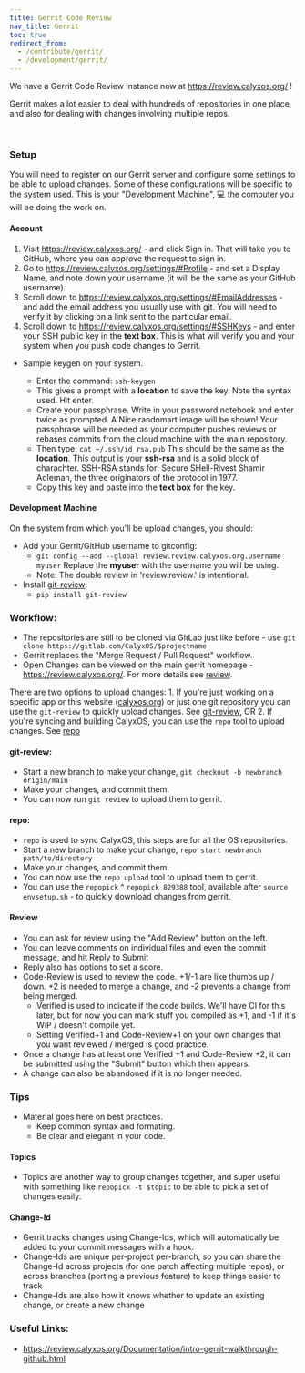 ```yaml
---
title: Gerrit Code Review
nav_title: Gerrit
toc: true
redirect_from:
  - /contribute/gerrit/
  - /development/gerrit/
---
```


We have a Gerrit Code Review Instance now at <https://review.calyxos.org/> !

Gerrit makes a lot easier to deal with hundreds of repositories in one place, and also for dealing with changes involving multiple repos.

<br>

### Setup
You will need to register on our Gerrit server and configure some settings to be able to 
upload changes. Some of these configurations will be specific to the system used. This is your 
"Development Machine", 💻️ the computer you will be doing the work on.

#### Account
1. Visit <https://review.calyxos.org/> - and click Sign in. That will take you to 
GitHub, where you can approve the request to sign in.
2. Go to <https://review.calyxos.org/settings/#Profile> - and set a Display Name, and note down 
your username (it will be the same as your GitHub username).
3. Scroll down to <https://review.calyxos.org/settings/#EmailAddresses> - and add the email address you 
usually use with git. You will need to verify it by clicking on a link sent to the 
particular email. 
4. Scroll down to <https://review.calyxos.org/settings/#SSHKeys> - and enter your SSH public key in the **text box**. This is what will verify you and your 
system when you push code changes to Gerrit.

* Sample keygen on your system.

  * Enter the command: `ssh-keygen`
  * This gives a prompt with a **location** to save the key. 
Note the syntax used. Hit enter.
  * Create your passphrase. Write in your password notebook and enter twice as prompted. A Nice randomart image will be shown! Your passphrase will be needed as your computer pushes reviews or rebases commits from the cloud machine with the main repository.
  * Then type: `cat ~/.ssh/id_rsa.pub` This should be the same as the **location**. This 
output is your **ssh-rsa** and is a solid block of charachter. SSH-RSA stands for: 
Secure SHell-Rivest Shamir Adleman, the three originators of the protocol in 1977.
  * Copy this key and paste into the **text box** for the key.

#### Development Machine
On the system from which you'll be upload changes, you should:
* Add your Gerrit/GitHub username to gitconfig:
  * `git config --add --global review.review.calyxos.org.username myuser` Replace 
the **myuser** with the username you will be using.
  * Note: The double review in 'review.review.' is intentional.
* Install [git-review](https://docs.openstack.org/infra/git-review/):
  * `pip install git-review`

### Workflow:

* The repositories are still to be cloned via GitLab just like before - use `git clone https://gitlab.com/CalyxOS/$projectname`
* Gerrit replaces the "Merge Request / Pull Request" workflow.
* Open Changes can be viewed on the main gerrit homepage - <https://review.calyxos.org/>. For more details see [review](#review).

There are two options to upload changes: 1. If you're just working on a specific app or 
this website ([calyxos.org](https://gitlab.com/CalyxOS/calyxos.org)) or just one git 
repository you can use the `git-review` to quickly upload changes. See 
[git-review](#git-review), OR 2. If you're syncing and building CalyxOS, you can use the 
`repo` tool to upload changes. See [repo](#repo)

#### git-review:
* Start a new branch to make your change, `git checkout -b newbranch origin/main`
* Make your changes, and commit them.
* You can now run `git review` to upload them to gerrit.

#### repo:
* `repo` is used to sync CalyxOS, this steps are for all the OS repositories.
* Start a new branch to make your change, `repo start newbranch path/to/directory`
* Make your changes, and commit them.
* You can now use the `repo upload` tool to upload them to gerrit.
* You can use the `repopick` ^ `repopick 829388` tool, available after `source envsetup.sh` - to quickly download changes from gerrit.

#### Review
* You can ask for review using the "Add Review" button on the left.
* You can leave comments on individual files and even the commit message, and hit Reply to Submit
* Reply also has options to set a score.
* Code-Review is used to review the code. +1/-1 are like thumbs up / down. +2 is needed to merge a change, and -2 prevents a change from being merged.
    * Verified is used to indicate if the code builds. We'll have CI for this later, but for now you can mark stuff you compiled as +1, and -1 if it's WiP / doesn't compile yet.
    * Setting Verified+1 and Code-Review+1 on your own changes that you want reviewed / merged is good practice.
* Once a change has at least one Verified +1 and Code-Review +2, it can be submitted using the "Submit" button which then appears.
* A change can also be abandoned if it is no longer needed.

### Tips
* Material goes here on best practices.
  * Keep common syntax and formating.
  * Be clear and elegant in your code.

#### Topics
* Topics are another way to group changes together, and super useful with something like `repopick -t $topic` to be able to pick a set of changes easily.

#### Change-Id
* Gerrit tracks changes using Change-Ids, which will automatically be added to your commit messages with a hook.
* Change-Ids are unique per-project per-branch, so you can share the Change-Id across projects (for one patch affecting multiple repos), or across branches (porting a previous feature) to keep things easier to track
* Change-Ids are also how it knows whether to update an existing change, or create a new change

### Useful Links:
* <https://review.calyxos.org/Documentation/intro-gerrit-walkthrough-github.html>
